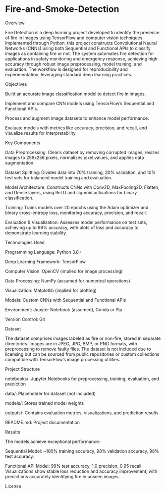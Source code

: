 # Fire-and-Smoke-Detection

Overview

Fire Detection is a deep learning project developed to identify the presence of fire in images using TensorFlow and computer vision techniques. Implemented through Python, this project constructs Convolutional Neural Networks (CNNs) using both Sequential and Functional APIs to classify images as containing fire or not. The system automates fire detection for applications in safety monitoring and emergency response, achieving high accuracy through robust image preprocessing, model training, and evaluation. The workflow is designed for reproducibility and experimentation, leveraging standard deep learning practices.

Objectives





Build an accurate image classification model to detect fire in images.



Implement and compare CNN models using TensorFlow’s Sequential and Functional APIs.



Process and augment image datasets to enhance model performance.



Evaluate models with metrics like accuracy, precision, and recall, and visualize results for interpretability.

Key Components





Data Preprocessing: Cleans dataset by removing corrupted images, resizes images to 256x256 pixels, normalizes pixel values, and applies data augmentation.



Dataset Splitting: Divides data into 70% training, 20% validation, and 10% test sets for balanced model training and evaluation.



Model Architecture: Constructs CNNs with Conv2D, MaxPooling2D, Flatten, and Dense layers, using ReLU and sigmoid activations for binary classification.



Training: Trains models over 20 epochs using the Adam optimizer and binary cross-entropy loss, monitoring accuracy, precision, and recall.



Evaluation & Visualization: Assesses model performance on test sets, achieving up to 99% accuracy, with plots of loss and accuracy to demonstrate learning stability.

Technologies Used





Programming Language: Python 3.8+



Deep Learning Framework: TensorFlow



Computer Vision: OpenCV (implied for image processing)



Data Processing: NumPy (assumed for numerical operations)



Visualization: Matplotlib (implied for plotting)



Models: Custom CNNs with Sequential and Functional APIs



Environment: Jupyter Notebook (assumed), Conda or Pip



Version Control: Git

Dataset

The dataset comprises images labeled as fire or non-fire, stored in separate directories. Images are in JPEG, JPG, BMP, or PNG formats, with preprocessing to remove faulty files. The dataset is not included due to licensing but can be sourced from public repositories or custom collections compatible with TensorFlow’s image processing utilities.

Project Structure





notebooks/: Jupyter Notebooks for preprocessing, training, evaluation, and prediction



data/: Placeholder for dataset (not included)



models/: Stores trained model weights



outputs/: Contains evaluation metrics, visualizations, and prediction results



README.md: Project documentation

Results

The models achieve exceptional performance:





Sequential Model: ~100% training accuracy, 98% validation accuracy, 98% test accuracy.



Functional API Model: 99% test accuracy, 1.0 precision, 0.95 recall. Visualizations show stable loss reduction and accuracy improvement, with predictions accurately identifying fire in unseen images.

License
